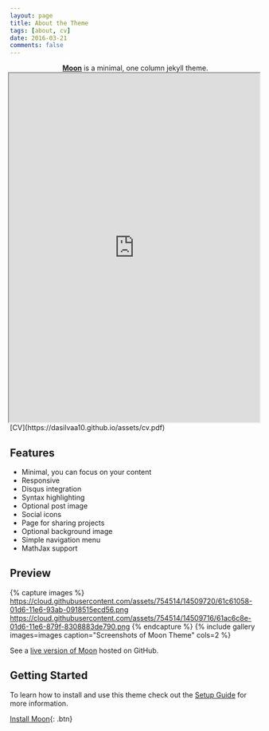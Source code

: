 ```yaml
---
layout: page
title: About the Theme
tags: [about, cv]
date: 2016-03-21
comments: false
---
```

    

<center><a href="https://github.com/dasilvaa10/dasilvaa10.github.io/blob/master/assets/img/cv.pdf"><b>Moon</b></a> is a minimal, one column jekyll theme.</center>

<iframe src=" https://dasilvaa10.github.io/assets/cv.pdf" width="100%" height = "700px" align="right"> </iframe>
[CV](https://dasilvaa10.github.io/assets/cv.pdf)


## Features
* Minimal, you can focus on your content
* Responsive
* Disqus integration
* Syntax highlighting
* Optional post image
* Social icons
* Page for sharing projects
* Optional background image
* Simple navigation menu
* MathJax support

## Preview

{% capture images %}
    https://cloud.githubusercontent.com/assets/754514/14509720/61c61058-01d6-11e6-93ab-0918515ecd56.png
    https://cloud.githubusercontent.com/assets/754514/14509716/61ac6c8e-01d6-11e6-879f-8308883de790.png
{% endcapture %}
{% include gallery images=images caption="Screenshots of Moon Theme" cols=2 %}

See a [live version of Moon](http://taylantatli.github.io/Moon) hosted on GitHub.

## Getting Started

To learn how to install and use this theme check out the [Setup Guide](http://taylantatli.me/Moon/moon-theme/) for more information.
      
[Install Moon](https://github.com/TaylanTatli/Moon){: .btn}

